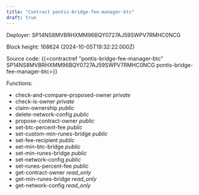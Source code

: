 ```yaml
---
title: "Contract pontis-bridge-fee-manager-btc"
draft: true
---
```

Deployer: SP14NS8MVBRHXMM96BQY0727AJ59SWPV7RMHC0NCG


 



Block height: 168624 (2024-10-05T19:32:22.000Z)

Source code: {{<contractref "pontis-bridge-fee-manager-btc" SP14NS8MVBRHXMM96BQY0727AJ59SWPV7RMHC0NCG pontis-bridge-fee-manager-btc>}}

Functions:

* check-and-compare-proposed-owner _private_
* check-is-owner _private_
* claim-ownership _public_
* delete-network-config _public_
* propose-contract-owner _public_
* set-btc-percent-fee _public_
* set-custom-min-runes-bridge _public_
* set-fee-recipient _public_
* set-min-btc-bridge _public_
* set-min-runes-bridge _public_
* set-network-config _public_
* set-runes-percent-fee _public_
* get-contract-owner _read_only_
* get-min-runes-bridge _read_only_
* get-network-config _read_only_
